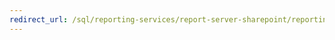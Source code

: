 ```yaml
--- 
redirect_url: /sql/reporting-services/report-server-sharepoint/reporting-services-report-server 
--- 
```

